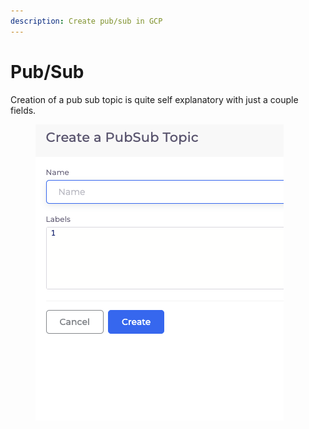 ```yaml
---
description: Create pub/sub in GCP
---
```


# Pub/Sub

Creation of a pub sub topic is quite self explanatory with just a couple fields.

<div align="left">

<figure><img src="../../.gitbook/assets/image (1) (1).png" alt=""><figcaption></figcaption></figure>

</div>



